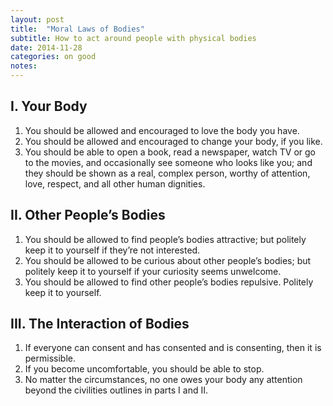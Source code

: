 ```yaml
---
layout: post
title:  "Moral Laws of Bodies"
subtitle: How to act around people with physical bodies
date: 2014-11-28
categories: on good
notes:
---
```

## I. Your Body

1.  You should be allowed and encouraged to love the body you have.
2.  You should be allowed and encouraged to change your body, if you like.
3.  You should be able to open a book, read a newspaper, watch TV or go to the movies, and occasionally see someone who looks like you; and they should be shown as a real, complex person, worthy of attention, love, respect, and all other human dignities.

## II. Other People’s Bodies

1.  You should be allowed to find people’s bodies attractive; but politely keep it to yourself if they’re not interested.
2.  You should be allowed to be curious about other people’s bodies; but politely keep it to yourself if your curiosity seems unwelcome.
3.  You should be allowed to find other people’s bodies repulsive. Politely keep it to yourself.

## III. The Interaction of Bodies

1.  If everyone can consent and has consented and is consenting, then it is permissible.
2.  If you become uncomfortable, you should be able to stop.
3.  No matter the circumstances, no one owes your body any attention beyond the civilities outlines in parts I and II.

